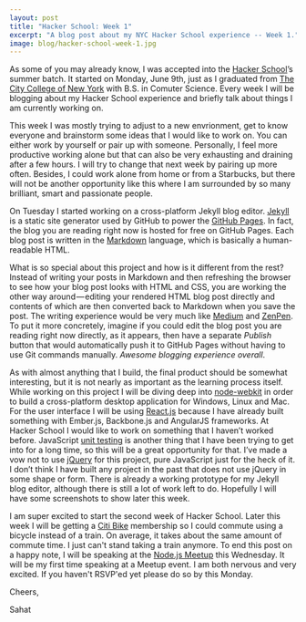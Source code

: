 ```yaml
---
layout: post
title: "Hacker School: Week 1"
excerpt: "A blog post about my NYC Hacker School experience -- Week 1."
image: blog/hacker-school-week-1.jpg
---
```


As some of you may already know, I was accepted into the [Hacker School](http://hackerschool.com)’s summer batch. It started on Monday, June 9th, just as I graduated from [The City College of New York](http://www.ccny.cuny.edu/) with B.S. in Comuter Science. Every week I will be blogging about my Hacker School experience and briefly talk about things I am currently working on.

This week I was mostly trying to adjust to a new envrionment, get to know everyone and brainstorm some ideas that I would like to work on. You can either work by yourself or pair up with someone. Personally, I feel more productive working alone but that can also be very exhausting and draining after a few hours. I will try to change that next week by pairing up more often. Besides, I could work alone from home or from a Starbucks, but there will not be another opportunity like this where I am surrounded by so many brilliant, smart and passionate people.

On Tuesday I started working on a cross-platform Jekyll blog editor. [Jekyll](http://jekyllrb.com) is a static site generator used by GitHub to power the [GitHub Pages](https://pages.github.com/). In fact, the blog you are reading right now is hosted for free on GitHub Pages. Each blog post is written in the [Markdown](http://daringfireball.net/projects/markdown/) language, which is basically a human-readable HTML. 

What is so special about this project and how is it different from the rest? Instead of writing your posts in Markdown and then refreshing the browser to see how your blog post looks with HTML and CSS, you are working the other way around — editing your rendered HTML blog post directly and contents of which are then converted back to Markdown when you save the post. The writing experience would be very much like [Medium](http://medium.com) and [ZenPen](http://zenpen.io). To put it more concretely, imagine if you could edit the blog post you are reading right now directly, as it appears, then have a separate *Publish* button that would automatically push it to GitHub Pages without having to use Git commands manually. *Awesome blogging experience overall*.

As with almost anything that I build, the final product should be somewhat interesting, but it is not nearly as important as the learning process itself. While working on this project I will be diving deep into [node-webkit](https://github.com/rogerwang/node-webkit) in order to build a cross-platform desktop application for Windows, Linux and Mac. For the user interface I will be using [React.js](http://reactjs.com) because I have already built something with Ember.js, Backbone.js and AngularJS frameworks. At Hacker School I would like to work on something that I haven’t worked before. JavaScript [unit testing](http://jasmine.github.io/) is another thing that I have been trying to get into for a long time, so this will be a great opportunity for that. I’ve made a vow not to use [jQuery](http://jquery.com) for this project, pure JavaScript just for the heck of it. I don’t think I have built any project in the past that does not use jQuery in some shape or form. There is already a working prototype for my Jekyll blog editor, although there is still a lot of work left to do. Hopefully I will have some screenshots to show later this week.

I am super excited to start the second week of Hacker School. Later this week I will be getting a [Citi Bike](http://citibikenyc.com) membership so I could commute using a bicycle instead of a train. On average, it takes about the same amount of commute time. I just can't stand taking a train anymore. To end this post on a happy note, I will be speaking at the [Node.js Meetup](http://www.meetup.com/nodejs/events/168146432/) this Wednesday. It will be my first time speaking at a Meetup event. I am both nervous and very excited. If you haven't RSVP'ed yet please do so by this Monday.

Cheers,

Sahat